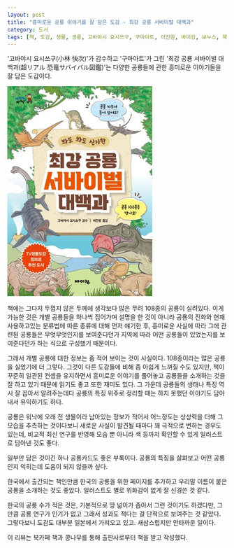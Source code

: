 ```yaml
---
layout: post
title: "흥미로운 공룡 이야기를 잘 담은 도감 - 최강 공룡 서바이벌 대백과"
category: 도서
tags: [책, 도감, 생물, 공룡, 고바야시 요시쓰구, 구마아트, 이진원, 바이킹, 보누스, 북카페 책과 콩나무, 서평]
---
```


'고바야시 요시쓰구(小林 快次)'가 감수하고
'구마아트'가 그린
'최강 공룡 서바이벌 대백과(超リアル 恐竜サバイバル図鑑)'는
다양한 공룡들에 관한 흥미로운 이야기들을 잘 담은 도감이다.

![표지](/images/book/cho-real-kroryu-survival-zukan-book-h480.jpg)

책에는 그다지 두껍지 않은 두께에 생각보다 많은 무려 108종의 공룡이 실려있다.
이게 가능한 것은 개별 공룡들을 하나씩 집어가며 설명을 한 것이 아니라
공룡의 진화와 현재 사용하고있는 분류법에 따른 종류에 대해 먼저 얘기한 후,
흥미로운 사실에 따라 그에 관련된 공룡들은 무엇무엇인지를 보여준다던가
지역에 따라 어떤 공룡들이 있었는지를 보여준다던가 하는 식으로 구성했기 때문이다.

그래서 개별 공룡에 대한 정보는 좀 적어 보이는 것이 사실이다.
108종이라는 많은 공룡을 실었기에 더 그렇다.
그것이 다른 도감들에 비해 좀 아쉽게 느껴질 수도 있지만,
책이 꾸준히 일관된 컨셉을 유지하면서
흥미로운 이야기를 풀어놓고 공룡들을 소개하는 것을 잘 하고 있기 때문에
읽기도 좋고 또한 재미도 있다.
그 가운데 공룡들의 생태나 특징 역시 잘 꼽아서 알려주는데다
공룡의 특징 위주로 정리할 때는 하지 못했던 이야기도 담아내서 유익하기도 하다.

공룡은 워낙에 오래 전 생물이라 남아있는 정보가 적어서
어느정도는 상상력을 더해 그 모습을 추측하는 것이다보니
새로운 사실이 발견될 때마다 꽤 극적으로 변하는 경우도 있는데,
비교적 최신 연구를 반영해 모습 뿐 아니라 색 등까지 확인할 수 있게 일러스트로 담아낸 것도 좋다.

일부만 담은 것이긴 하나 공룡카드도 좋은 부록이다.
공룡의 특징을 살펴보고 어떤 공룡인지 익히는데 도움이 되지 않을까 싶다.

한국에서 출간되는 책인만큼 한국의 공룡을 위한 페이지를 추가하고
우리말 이름이 붙은 공룡을 소개하는 것도 좋았다.
일러스트도 별로 위화감이 없게 잘 신경쓴 것 같다.

한국의 공룡 수가 적은 것은,
기본적으로 땅 넒이가 좁아서 그런 것이기도 하겠다만,
그만큼 공룡 연구가 인기가 없고 그래서 성과도 적다는 걸 단적으로 보여주는 것 같았다.
그렇다보니 도감도 대부분 일본에서 가져오고 있고.
새삼스럽지만 안타까운 일이다.



<div class="im im-info">
이 리뷰는 북카페 책과 콩나무를 통해 출판사로부터 책을 받고 작성했다.
</div>
